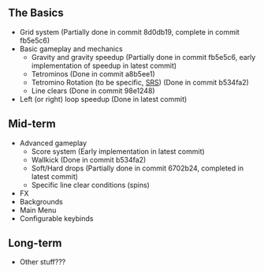 ## The Basics
* Grid system (Partially done in commit 8d0db19, complete in commit fb5e5c6)
* Basic gameplay and mechanics
  * Gravity and gravity speedup (Partially done in commit fb5e5c6, early implementation of speedup in latest commit)
  * Tetrominos (Done in commit a8b5ee1)
  * Tetromino Rotation (to be specific, [SRS](http://tetris.wikia.com/wiki/SRS)) (Done in commit b534fa2)
  * Line clears (Done in commit 98e1248)
* Left (or right) loop speedup (Done in latest commit)

## Mid-term
* Advanced gameplay
  * Score system (Early implementation in latest commit)
  * Wallkick (Done in commit b534fa2)
  * Soft/Hard drops (Partially done in commit 6702b24, completed in latest commit)
  * Specific line clear conditions (spins)
* FX
* Backgrounds
* Main Menu
* Configurable keybinds

## Long-term
* Other stuff???
